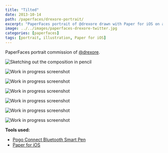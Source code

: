 ```yaml
---
title: "Tilted"
date: 2013-10-14
path: /paperfaces/drexore-portrait/
excerpt: "PaperFaces portrait of @drexore drawn with Paper for iOS on an iPad."
image: ../../images/paperfaces-drexore-twitter.jpg
categories: [paperfaces]
tags: [portrait, illustration, Paper for iOS]
---
```


PaperFaces portrait commission of [@drexore](https://twitter.com/drexore).

![Sketching out the composition in pencil](../../images/paperfaces-drexore-process-1-lg.jpg)

![Work in progress screenshot](../../images/paperfaces-drexore-process-2-lg.jpg)

![Work in progress screenshot](../../images/paperfaces-drexore-process-3-lg.jpg)

![Work in progress screenshot](../../images/paperfaces-drexore-process-4-lg.jpg)

![Work in progress screenshot](../../images/paperfaces-drexore-process-5-lg.jpg)

![Work in progress screenshot](../../images/paperfaces-drexore-process-6-lg.jpg)

![Work in progress screenshot](../../images/paperfaces-drexore-process-7-lg.jpg)

**Tools used:**

- [Pogo Connect Bluetooth Smart Pen](https://www.amazon.com/gp/product/B009K448L4/ref=as_li_ss_tl?ie=UTF8&camp=1789&creative=390957&creativeASIN=B009K448L4&linkCode=as2&tag=mademist-20)
- [Paper for iOS](https://paper.bywetransfer.com/)
